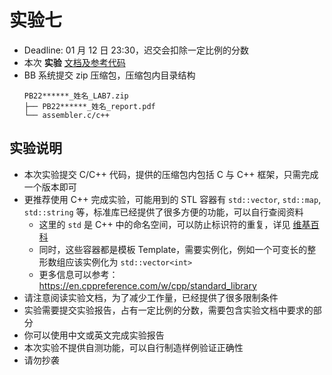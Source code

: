 # 实验七

- Deadline: 01 月 12 日 23:30，迟交会扣除一定比例的分数
- 本次 **实验** [文档及参考代码](/zip/lab7.zip)
- BB 系统提交 zip 压缩包，压缩包内目录结构
  ```
  PB22******_姓名_LAB7.zip
  ├── PB22******_姓名_report.pdf
  └── assembler.c/c++
  ```

## 实验说明

- 本次实验提交 C/C++ 代码，提供的压缩包内包括 C 与 C++ 框架，只需完成一个版本即可
- 更推荐使用 C++ 完成实验，可能用到的 STL 容器有 `std::vector`, `std::map`, `std::string` 等，标准库已经提供了很多方便的功能，可以自行查阅资料
  - 这里的 `std` 是 C++ 中的命名空间，可以防止标识符的重复，详见 [维基百科](https://en.wikipedia.org/wiki/Namespace)
  - 同时，这些容器都是模板 Template，需要实例化，例如一个可变长的整形数组应该实例化为 `std::vector<int>`
  - 更多信息可以参考：<https://en.cppreference.com/w/cpp/standard_library>
- 请注意阅读实验文档，为了减少工作量，已经提供了很多限制条件
- 实验需要提交实验报告，占有一定比例的分数，需要包含实验文档中要求的部分
- 你可以使用中文或英文完成实验报告
- 本次实验不提供自测功能，可以自行制造样例验证正确性
- 请勿抄袭
